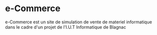 e-Commerce
==========

e-Commerce est un site de simulation de vente de materiel informatique dans le cadre d'un projet de l'I.U.T Informatique de Blagnac

